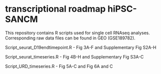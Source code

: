 # transcriptional roadmap hiPSC-SANCM

This repository contains R scripts used for single cell RNAseq analyses. Corresponding raw data files can be found in GEO (GSE189782).

Script_seurat_D19endtimepoint.R - Fig 3A-F and Supplementary Fig S2A-H

Script_seurat_timeseries.R - Fig 4B-H and Supplementary Fig S3A-C

Script_URD_timeseries.R - Fig 5A-C and Fig 6A and C


